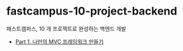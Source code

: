 # fastcampus-10-project-backend
패스트캠퍼스, 10 개 프로젝트로 완성하는 백엔드 개발

<ul dir="auto">
<li><a href="https://github.com/choiseongho1/fastcampus-10-project-backend-web/tree/main/part1">Part 1. 나만의 MVC 프레임워크 만들기</a></li>
</ul>
